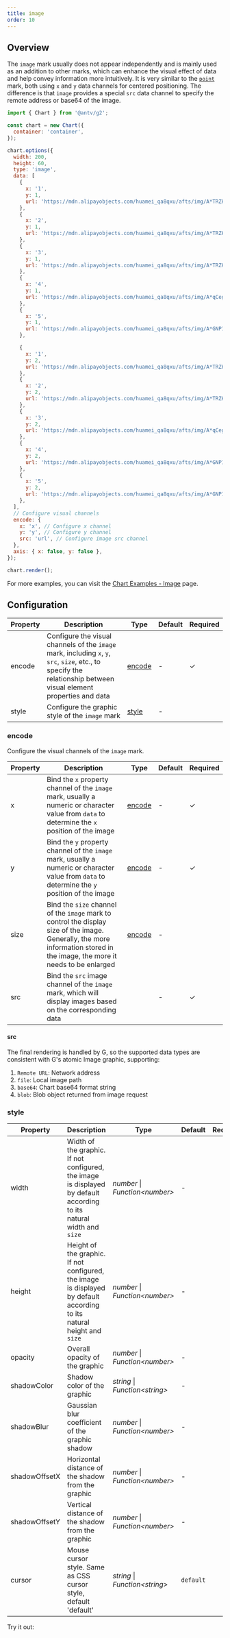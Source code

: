 ```yaml
---
title: image
order: 10
---
```


## Overview

The `image` mark usually does not appear independently and is mainly used as an addition to other marks, which can enhance the visual effect of data and help convey information more intuitively. It is very similar to the [`point`](/en/manual/core/mark/point) mark, both using `x` and `y` data channels for centered positioning. The difference is that `image` provides a special `src` data channel to specify the remote address or base64 of the image.

```js | ob { inject: true }
import { Chart } from '@antv/g2';

const chart = new Chart({
  container: 'container',
});

chart.options({
  width: 200,
  height: 60,
  type: 'image',
  data: [
    {
      x: '1',
      y: 1,
      url: 'https://mdn.alipayobjects.com/huamei_qa8qxu/afts/img/A*TRZHTaTeWfEAAAAAAAAAAAAAemJ7AQ/original',
    },
    {
      x: '2',
      y: 1,
      url: 'https://mdn.alipayobjects.com/huamei_qa8qxu/afts/img/A*TRZHTaTeWfEAAAAAAAAAAAAAemJ7AQ/original',
    },
    {
      x: '3',
      y: 1,
      url: 'https://mdn.alipayobjects.com/huamei_qa8qxu/afts/img/A*TRZHTaTeWfEAAAAAAAAAAAAAemJ7AQ/original',
    },
    {
      x: '4',
      y: 1,
      url: 'https://mdn.alipayobjects.com/huamei_qa8qxu/afts/img/A*qCegRabhuUIAAAAAAAAAAAAAemJ7AQ/original',
    },
    {
      x: '5',
      y: 1,
      url: 'https://mdn.alipayobjects.com/huamei_qa8qxu/afts/img/A*GNP1RLFfQV0AAAAAAAAAAAAAemJ7AQ/original',
    },

    {
      x: '1',
      y: 2,
      url: 'https://mdn.alipayobjects.com/huamei_qa8qxu/afts/img/A*TRZHTaTeWfEAAAAAAAAAAAAAemJ7AQ/original',
    },
    {
      x: '2',
      y: 2,
      url: 'https://mdn.alipayobjects.com/huamei_qa8qxu/afts/img/A*TRZHTaTeWfEAAAAAAAAAAAAAemJ7AQ/original',
    },
    {
      x: '3',
      y: 2,
      url: 'https://mdn.alipayobjects.com/huamei_qa8qxu/afts/img/A*qCegRabhuUIAAAAAAAAAAAAAemJ7AQ/original',
    },
    {
      x: '4',
      y: 2,
      url: 'https://mdn.alipayobjects.com/huamei_qa8qxu/afts/img/A*GNP1RLFfQV0AAAAAAAAAAAAAemJ7AQ/original',
    },
    {
      x: '5',
      y: 2,
      url: 'https://mdn.alipayobjects.com/huamei_qa8qxu/afts/img/A*GNP1RLFfQV0AAAAAAAAAAAAAemJ7AQ/original',
    },
  ],
  // Configure visual channels
  encode: {
    x: 'x', // Configure x channel
    y: 'y', // Configure y channel
    src: 'url', // Configure image src channel
  },
  axis: { x: false, y: false },
});

chart.render();
```

For more examples, you can visit the [Chart Examples - Image](/en/examples#general-image) page.

## Configuration

| Property | Description                                                                                                                                                        | Type              | Default | Required |
| -------- | ------------------------------------------------------------------------------------------------------------------------------------------------------------------ | ----------------- | ------- | -------- |
| encode   | Configure the visual channels of the `image` mark, including `x`, `y`, `src`, `size`, etc., to specify the relationship between visual element properties and data | [encode](#encode) | -       | ✓        |
| style    | Configure the graphic style of the `image` mark                                                                                                                    | [style](#style)   | -       |          |

### encode

Configure the visual channels of the `image` mark.

| Property | Description                                                                                                                                                                 | Type                             | Default | Required |
| -------- | --------------------------------------------------------------------------------------------------------------------------------------------------------------------------- | -------------------------------- | ------- | -------- |
| x        | Bind the `x` property channel of the `image` mark, usually a numeric or character value from `data` to determine the `x` position of the image                              | [encode](/en/manual/core/encode) | -       | ✓        |
| y        | Bind the `y` property channel of the `image` mark, usually a numeric or character value from `data` to determine the `y` position of the image                              | [encode](/en/manual/core/encode) | -       | ✓        |
| size     | Bind the `size` channel of the `image` mark to control the display size of the image. Generally, the more information stored in the image, the more it needs to be enlarged | [encode](/en/manual/core/encode) | -       |          |
| src      | Bind the `src` image channel of the `image` mark, which will display images based on the corresponding data                                                                 |                                  | -       | ✓        |

#### src

The final rendering is handled by G, so the supported data types are consistent with G's atomic Image graphic, supporting:

1. `Remote URL`: Network address
2. `file`: Local image path
3. `base64`: Chart base64 format string
4. `blob`: Blob object returned from image request

### style

| Property      | Description                                                                                                            | Type                             | Default   | Required |
| ------------- | ---------------------------------------------------------------------------------------------------------------------- | -------------------------------- | --------- | -------- |
| width         | Width of the graphic. If not configured, the image is displayed by default according to its natural width and `size`   | _number_ \| _Function\<number\>_ | -         |          |
| height        | Height of the graphic. If not configured, the image is displayed by default according to its natural height and `size` | _number_ \| _Function\<number\>_ | -         |          |
| opacity       | Overall opacity of the graphic                                                                                         | _number_ \| _Function\<number\>_ | -         |          |
| shadowColor   | Shadow color of the graphic                                                                                            | _string_ \| _Function\<string\>_ | -         |          |
| shadowBlur    | Gaussian blur coefficient of the graphic shadow                                                                        | _number_ \| _Function\<number\>_ | -         |          |
| shadowOffsetX | Horizontal distance of the shadow from the graphic                                                                     | _number_ \| _Function\<number\>_ | -         |          |
| shadowOffsetY | Vertical distance of the shadow from the graphic                                                                       | _number_ \| _Function\<number\>_ | -         |          |
| cursor        | Mouse cursor style. Same as CSS cursor style, default 'default'                                                        | _string_ \| _Function\<string\>_ | `default` |          |

Try it out:

<Playground path="style/general/image/demo/contributor.ts" rid="image-style"></Playground>
